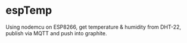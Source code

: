 # espTemp
Using nodemcu on ESP8266, get temperature &amp; humidity from DHT-22, publish via MQTT and push into graphite.
